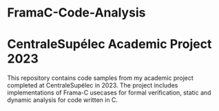 # FramaC-Code-Analysis
# CentraleSupélec Academic Project 2023

This repository contains code samples from my academic project completed at CentraleSupélec in 2023. The project includes  implementations of Frama-C usecases for formal verification, static and dynamic analysis for code written in C.

